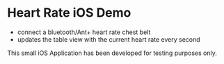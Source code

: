 # Heart Rate iOS Demo

* connect a bluetooth/Ant+ heart rate chest belt
* updates the table view with the current heart rate every second

This small iOS Application has been developed for testing purposes only.
